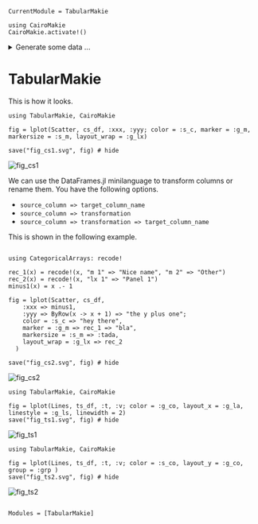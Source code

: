 ```@meta
CurrentModule = TabularMakie
```

```@eval
using CairoMakie
CairoMakie.activate!()
```

<details> <summary> Generate some data ... </summary>

```@example cs
using DataFrames, CategoricalArrays
using DataAPI: refarray

cs_df = let
	N = 100
	dummy_df = DataFrame(
		xxx = rand(N),
		yyy = rand(N),
		s_m  = rand(5:13, N),
		g_c  = rand(["c 1", "c 2", "c 3"], N) |> categorical,
		g_lx = rand(["lx 1", "lx 2", "lx 3"], N) |> categorical,
		g_m  = rand(["m 1", "m 2", "m 3"], N) |> categorical
		)
	
	dummy_df[:,:s_c] = 2 .* rand(N) .+ refarray(dummy_df.g_lx)
	dummy_df
end

nothing # hide
```

```@example ts
using DataFrames, CategoricalArrays
using DataAPI: refarray

ts_df = let
	g_la = ["lay 1", "lay 2"]
	g_co = ["c 1", "c 2"]
	g_ls = ["ls 1", "ls 2", "ls 3"]
	
	ts_df = DataFrame(Iterators.product(g_la, g_co, g_ls))
	
	grps = [:g_la, :g_co, :g_ls]
	
	rename!(ts_df, grps)
	transform!(ts_df, grps .=> categorical, renamecols = false)
	
	transform!(ts_df, :g_co => (x -> refarray(x) .+ rand.())  => :s_co)
	transform!(ts_df, :s_co => ByRow(float) => :s_co)
	
	ts_df[:,:grp] = 1:size(ts_df, 1) |> categorical
	
	function rw_nt(T)
		function(i)
			rw = cumsum(randn(T))
		
			DataFrame([(t = t, v = v, grp = i) for (t, v) in enumerate(rw)])
		end
	end
	
	T = 100
	
	combine(groupby(ts_df, [grps; :s_co])) do sdf
		grp = sdf.grp[1]
		
		rw_nt(T)(grp)
	end
end
nothing # hide
```
</details>

# TabularMakie

This is how it looks.

```@example cs
using TabularMakie, CairoMakie

fig = lplot(Scatter, cs_df, :xxx, :yyy; color = :s_c, marker = :g_m,  markersize = :s_m, layout_wrap = :g_lx)

save("fig_cs1.svg", fig) # hide
```

![fig_cs1](fig_cs1.svg)

We can use the DataFrames.jl minilanguage to transform columns or rename them. You have the following options.

* `source_column => target_column_name`
* `source_column => transformation`
* `source_column => transformation => target_column_name`

This is shown in the following example.

```@example cs

using CategoricalArrays: recode!

rec_1(x) = recode!(x, "m 1" => "Nice name", "m 2" => "Other")
rec_2(x) = recode!(x, "lx 1" => "Panel 1")
minus1(x) = x .- 1

fig = lplot(Scatter, cs_df,
	:xxx => minus1,
	:yyy => ByRow(x -> x + 1) => "the y plus one";
	color = :s_c => "hey there",
	marker = :g_m => rec_1 => "bla",
	markersize = :s_m => :tada,
	layout_wrap = :g_lx => rec_2	
  )

save("fig_cs2.svg", fig) # hide
```

![fig_cs2](fig_cs2.svg)

```@example ts
using TabularMakie, CairoMakie

fig = lplot(Lines, ts_df, :t, :v; color = :g_co, layout_x = :g_la, linestyle = :g_ls, linewidth = 2)
save("fig_ts1.svg", fig) # hide
```

![fig_ts1](fig_ts1.svg)

```@example ts
using TabularMakie, CairoMakie

fig = lplot(Lines, ts_df, :t, :v; color = :s_co, layout_y = :g_co, group = :grp )
save("fig_ts2.svg", fig) # hide
```

![fig_ts2](fig_ts2.svg)


```@index
```

```@autodocs
Modules = [TabularMakie]
```
